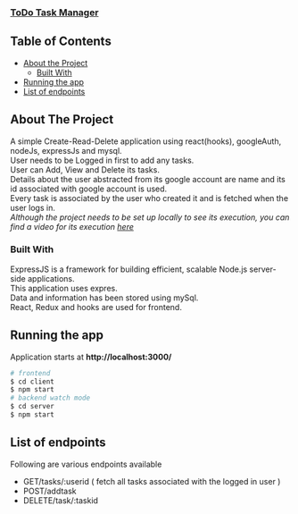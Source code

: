 <h3><a href="https://drive.google.com/file/d/1t2OZOIW5icL7oexs1z8l_W0mSgqKOMqJ/view?usp=sharing">ToDo Task Manager<a/></h3>

<!-- TABLE OF CONTENTS -->
## Table of Contents

* [About the Project](#about-the-project)
  * [Built With](#built-with)
* [Running the app](#Running-the-app)
* [List of endpoints](#List-of-endpoints)
 

<!-- ABOUT THE PROJECT -->
## About The Project

A simple Create-Read-Delete application using react(hooks), googleAuth, nodeJs, expressJs and mysql.<br>
User needs to be Logged in first to add any tasks.<br>
User can Add, View and Delete its tasks.<br>
Details about the user abstracted from its google account are name and its id associated with google account is used.<br>
Every task is associated by the user who created it and is fetched when the user logs in.<br>
<i>Although the project needs to be set up locally to see its execution, you can find a video for its execution <a href="https://drive.google.com/file/d/1t2OZOIW5icL7oexs1z8l_W0mSgqKOMqJ/view?usp=sharing">here</a></i>

<!-- BUILT WITH -->
### Built With

ExpressJS is a framework for building efficient, scalable Node.js server-side applications. <br>This application uses expres.<br>
Data and information has been stored using mySql.<br>
React, Redux and hooks are used for frontend.<br>


<!-- RUNNING THE APP -->
## Running the app

Application starts at <b>http://localhost:3000/</b>
```bash
# frontend
$ cd client
$ npm start
# backend watch mode
$ cd server
$ npm start

```
<!-- List of endpoints -->
## List of endpoints

<p>Following are various endpoints available</p>
<ul>
<li>GET/tasks/:userid ( fetch all tasks associated with the logged in user )</li>
<li>POST/addtask</li>
<li>DELETE/task/:taskid</li>
